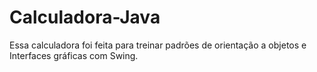 # Calculadora-Java
Essa calculadora foi feita para treinar padrões de orientação a objetos e Interfaces gráficas com Swing.
